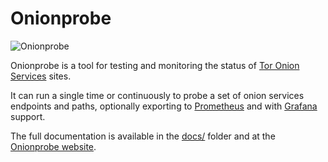 # Onionprobe

![](docs/assets/logo.jpg "Onionprobe")

Onionprobe is a tool for testing and monitoring the status of
[Tor Onion Services](https://community.torproject.org/onion-services/) sites.

It can run a single time or continuously to probe a set of onion services
endpoints and paths, optionally exporting to [Prometheus](https://prometheus.io)
and with [Grafana](https://grafana.com/) support.

The full documentation is available in the [docs/][] folder and at the
[Onionprobe website][].

[docs/]: https://gitlab.torproject.org/tpo/onion-services/onionprobe/-/tree/main/docs
[Onionprobe website]: https://community.torproject.org/onion-services/ecosystem/apps/web/onionprobe/
